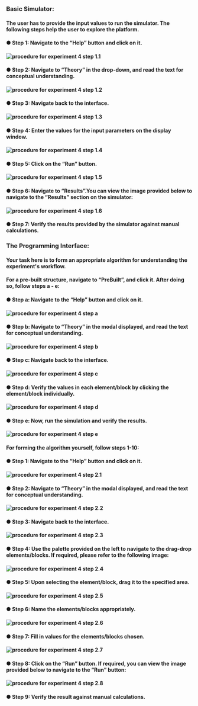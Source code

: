 ### Basic Simulator:

#### The user has to provide the input values to run the simulator. The following steps help the user to explore the platform.

#### ●	Step 1: Navigate to the “Help” button and click on it.	
#### ![procedure for experiment 4 step 1.1 ](../../images/Capture_Exp.4_Basic_Simulator_1.png)
#### ●	Step 2: Navigate to “Theory” in the drop-down, and read the text for conceptual understanding.
#### ![procedure for experiment 4 step 1.2 ](../../images/Capture_Exp.4_Basic_Simulator_2.png)
#### ●	Step 3: Navigate back to the interface.
#### ![procedure for experiment 4 step 1.3 ](../../images/Capture_Exp.4_Basic_Simulator_3.png)
#### ●	Step 4: Enter the values for the input parameters on the display window.
#### ![procedure for experiment 4 step 1.4 ](../../images/Capture_Exp.4_Basic_Simulator_4.png)
#### ●	Step 5: Click on the “Run” button. 
#### ![procedure for experiment 4 step 1.5 ](../../images/Capture_Exp.4_Basic_Simulator_5.png)
#### ●	Step 6: Navigate to “Results”.You can view the image provided below to navigate to the “Results” section on the simulator:
#### ![procedure for experiment 4 step 1.6 ](../../images/Capture_Exp.4_Basic_Simulator_6.png)
#### ●	Step 7: Verify the results provided by the simulator against manual calculations.

### The Programming Interface:

#### Your task here is to form an appropriate algorithm for understanding the experiment's workflow.

#### For a pre-built structure, navigate to “PreBuilt”, and click it. After doing so, follow steps a - e:

#### ●	Step a: Navigate to the “Help” button and click on it.
#### ![procedure for experiment 4 step a ](../../images/Capture_Exp.4_Programming_Interface_a.png)
#### ●	Step b: Navigate to “Theory” in the modal displayed, and read the text for conceptual understanding.
#### ![procedure for experiment 4 step b ](../../images/Capture_Exp.4_Programming_Interface_b.png)
#### ●	Step c: Navigate back to the interface.
#### ![procedure for experiment 4 step c ](../../images/Capture_Exp.4_Programming_Interface_c.png)
#### ●	Step d: Verify the values in each element/block by clicking the element/block individually.
#### ![procedure for experiment 4 step d ](../../images/Capture_Exp.4_Programming_Interface_d.png)
#### ●	Step e: Now, run the simulation and verify the results.
#### ![procedure for experiment 4 step e ](../../images/Capture_Exp.4_Programming_Interface_e.png)
#### For forming the algorithm yourself, follow steps 1-10:

#### ●	Step 1: Navigate to the “Help” button and click on it.
#### ![procedure for experiment 4 step 2.1 ](../../images/Capture_Exp.4_Programming_Interface_1.png)
#### ●	Step 2: Navigate to “Theory” in the modal displayed, and read the text for conceptual understanding.
#### ![procedure for experiment 4 step 2.2 ](../../images/Capture_Exp.4_Programming_Interface_2.png)
#### ●	Step 3: Navigate back to the interface.
#### ![procedure for experiment 4 step 2.3 ](../../images/Capture_Exp.4_Programming_Interface_3.png)
#### ●	Step 4: Use the palette provided on the left to navigate to the drag-drop elements/blocks. If required, please refer to the following image: 
#### ![procedure for experiment 4 step 2.4 ](../../images/Capture_Exp.4_Programming_Interface_4.png)
#### ●	Step 5: Upon selecting the element/block, drag it to the specified area.
#### ![procedure for experiment 4 step 2.5 ](../../images/Capture_Exp.4_Programming_Interface_5.png)
#### ●	Step 6: Name the elements/blocks appropriately.
#### ![procedure for experiment 4 step 2.6 ](../../images/Capture_Exp.4_Programming_Interface_6.png)
#### ●	Step 7: Fill in values for the elements/blocks chosen.
#### ![procedure for experiment 4 step 2.7 ](../../images/Capture_Exp.4_Programming_Interface_7.png)
#### ●	Step 8: Click on the “Run” button. If required, you can view the image provided below to navigate to the “Run” button:
#### ![procedure for experiment 4 step 2.8 ](../../images/Capture_Exp.4_Programming_Interface_8.png)
#### ●	Step 9: Verify the result against manual calculations.